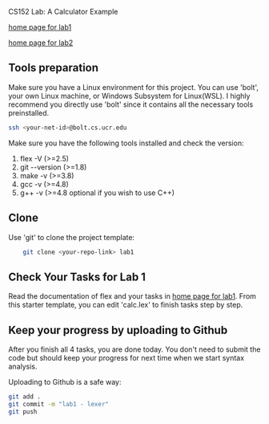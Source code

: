 CS152 Lab: A Calculator Example

[home page for lab1](https://www.cs.ucr.edu/~dtan004/proj1/lab01_lexer.html)

[home page for lab2](https://www.cs.ucr.edu/~dtan004/proj2/lab02_parser.html)


## Tools preparation

Make sure you have a Linux environment for this project. You can use 'bolt', your own Linux machine, or Windows Subsystem for Linux(WSL). I highly recommend you directly use 'bolt' since it contains all the necessary tools preinstalled. 

```sh
ssh <your-net-id>@bolt.cs.ucr.edu
```

Make sure you have the following tools installed and check the version:
1. flex -V       (>=2.5)
2. git --version (>=1.8)
3. make -v       (>=3.8)
4. gcc -v        (>=4.8)
5. g++ -v        (>=4.8 optional if you wish to use C++)

## Clone 

Use 'git' to clone the project template:

```sh
    git clone <your-repo-link> lab1
```

## Check Your Tasks for Lab 1

Read the documentation of flex and your tasks in [home page for lab1](https://www.cs.ucr.edu/~dtan004/proj1/lab01_lexer.html). From this starter template, you can edit 'calc.lex' to finish tasks step by step.  


## Keep your progress by uploading to Github

After you finish all 4 tasks, you are done today. You don't need to submit the code but should keep your progress for next time when we start syntax analysis. 

Uploading to Github is a safe way:

```sh
git add .
git commit -m "lab1 - lexer"
git push
```

